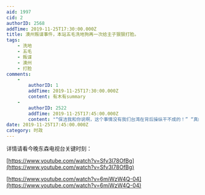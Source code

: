 ```yaml
---
aid: 1997
cid: 2
authorID: 2568
addTime: 2019-11-25T17:30:00.000Z
title: 澳州叛谍事件，本站五毛洗地狗再一次给主子狠狠打脸。
tags:
    - 洗地
    - 五毛
    - 叛谍
    - 澳州
    - 打脸
comments:
    -
        authorID: 1
        addTime: 2019-11-25T17:30:00.000Z
        content: 有木有summary
    -
        authorID: 2522
        addTime: 2019-11-25T17:45:00.000Z
        content: "“保洁我和你说啊，这个事情没有我们台湾在背后操纵干不成的！” “真的假的！？”\n\n我发现这是一个可以发语音的论坛\U0001F602"
date: 2019-11-25T17:45:00.000Z
category: 时政
---
```


详情请看今晚东森电视台关键时刻：

[https://www.youtube.com/watch?v=Sfv3I78OfBg](https://www.youtube.com/watch?v=Sfv3I78OfBg)

[https://www.youtube.com/watch?v=6miWzW4Q-04](https://www.youtube.com/watch?v=6miWzW4Q-04)
